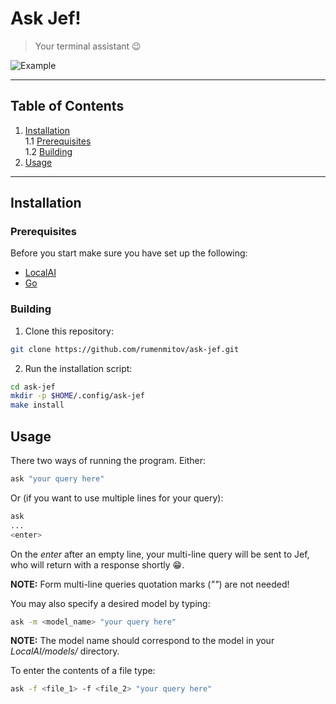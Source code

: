 # Ask Jef!
> Your terminal assistant 😉  
  
![Example](https://github.com/rumenmitov/ask-jef/assets/108842741/606a45b6-557e-4259-8792-53e95cdecb74)
***
## Table of Contents
1. [Installation](#installation)  
1.1 [Prerequisites](#prerequisites)  
1.2 [Building](#building)  
2. [Usage](#usage)  
***
## Installation
### Prerequisites
Before you start make sure you have set up the following:  
- [LocalAI](https://localai.io/)
- [Go](https://go.dev)
### Building
1. Clone this repository:
```sh
git clone https://github.com/rumenmitov/ask-jef.git
```
2. Run the installation script:
```sh
cd ask-jef
mkdir -p $HOME/.config/ask-jef
make install
```
## Usage
There two ways of running the program. Either:  
```sh
ask "your query here"
```
Or (if you want to use multiple lines for your query):  
```sh
ask
...
<enter>
```
On the _enter_ after an empty line, your multi-line query will be sent to Jef, who will
return with a response shortly 😁.    

**NOTE:** Form multi-line queries quotation marks (_""_) are not needed!  
  
You may also specify a desired model by typing:
```sh
ask -m <model_name> "your query here"
```
**NOTE:** The model name should correspond to the model in your _LocalAI/models/_ directory.  
  
To enter the contents of a file type:  
```sh
ask -f <file_1> -f <file_2> "your query here"
```
